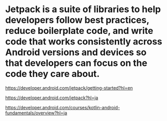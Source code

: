 # Jetpack is a suite of libraries to help developers follow best practices, reduce boilerplate code, and write code that works consistently across Android versions and devices so that developers can focus on the code they care about.
https://developer.android.com/jetpack/getting-started?hl=en

https://developer.android.com/jetpack?hl=ja

https://developer.android.com/courses/kotlin-android-fundamentals/overview?hl=ja
